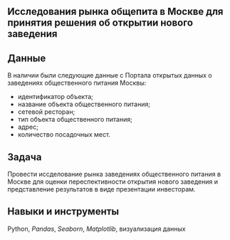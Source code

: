 ## Исследования рынка общепита в Москве для принятия решения об открытии нового заведения
## Данные
В наличии были следующие данные с Портала открытых данных о заведениях общественного питания Москвы:
- идентификатор объекта;
- название объекта общественного питания;
- сетевой ресторан;
- тип объекта общественного питания;
- адрес;
- количество посадочных мест.
## Задача
Провести иссделование рынка заведениях общественного питания в Москве для оценки переспективности открытия нового заведения и представление результатов в виде презентации инвесторам.
## Навыки и инструменты
Python, *Pandas*, *Seaborn*, *Matplotlib*, визуализация данных
